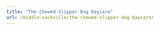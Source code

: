 ```yaml
---
title: "The Chewed Slipper Dog Daycare"
url: /middle-sackville/the-chewed-slipper-dog-daycare/
---
```

